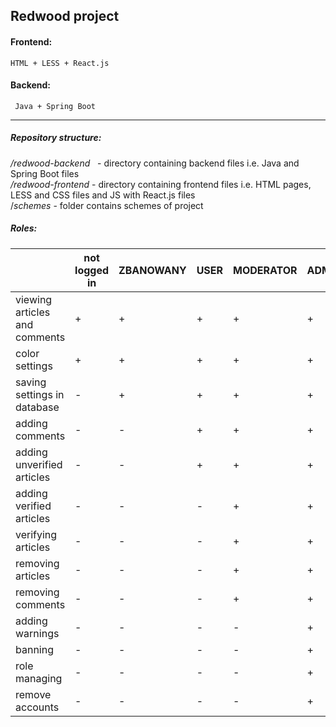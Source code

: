 ## Redwood project
#### Frontend:
	HTML + LESS + React.js
	
#### Backend:
	 Java + Spring Boot
 
------------
##### Repository structure:
*/redwood-backend*   - directory containing backend files i.e. Java and Spring Boot files\
*/redwood-frontend* - directory containing frontend files i.e. HTML pages, LESS and CSS files and JS with React.js files\
/*schemes* - folder contains schemes of project

##### Roles:

|   | not logged in  |  ZBANOWANY |USER |MODERATOR|ADMIN|
| ------------ | ------------ | ------------ | ------------ | ------------ | ------------ |
| viewing articles and comments  | +  |  + | +  |+ |+ |
|color settings |  + |+   |+   |+|+ |
|saving settings in database |  - |  + |+   |+ |+ |
|adding comments  | -  | -  |  + |+ |+ |
|adding unverified articles |  -    |-   |+|+ |+ |
|adding verified articles  | -  |  -    |-|+ |+ |
|verifying articles| -  | -  | -  |+ |+ |
|removing articles| -  |  - |  - | +|+ |
|removing comments| -  |  -    |-|+ |+ |
|adding warnings| -  | -  | -  |- |+|
|banning| -  |-   | -  |- | +|
|role managing| -  |-   |   -| -| +|
|remove accounts|  - |  - | -  |- |+ |
